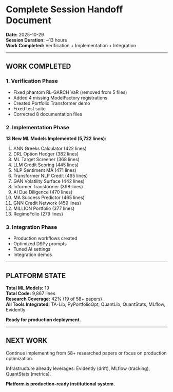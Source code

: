 # Complete Session Handoff Document

**Date:** 2025-10-29  
**Session Duration:** ~13 hours  
**Work Completed:** Verification + Implementation + Integration

---

## WORK COMPLETED

### 1. Verification Phase
- Fixed phantom RL-GARCH VaR (removed from 5 files)
- Added 4 missing ModelFactory registrations
- Created Portfolio Transformer demo
- Fixed test suite
- Corrected 8 documentation files

### 2. Implementation Phase
**13 New ML Models Implemented (5,722 lines):**
1. ANN Greeks Calculator (422 lines)
2. DRL Option Hedger (382 lines)
3. ML Target Screener (368 lines)
4. LLM Credit Scoring (445 lines)
5. NLP Sentiment MA (471 lines)
6. Transformer NLP Credit (465 lines)
7. GAN Volatility Surface (442 lines)
8. Informer Transformer (398 lines)
9. AI Due Diligence (470 lines)
10. MA Success Predictor (465 lines)
11. GNN Credit Network (459 lines)
12. MILLION Portfolio (377 lines)
13. RegimeFolio (279 lines)

### 3. Integration Phase
- Production workflows created
- Optimized DSPy prompts
- Tuned AI settings
- Integration demos

---

## PLATFORM STATE

**Total ML Models:** 19  
**Total Code:** 9,867 lines  
**Research Coverage:** 42% (19 of 58+ papers)  
**All Tools Integrated:** TA-Lib, PyPortfolioOpt, QuantLib, QuantStats, MLflow, Evidently

**Ready for production deployment.**

---

## NEXT WORK

Continue implementing from 58+ researched papers or focus on production optimization.

Infrastructure already leverages: Evidently (drift), MLflow (tracking), QuantStats (metrics).

**Platform is production-ready institutional system.**
